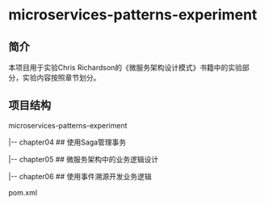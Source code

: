 # microservices-patterns-experiment

## 简介

本项目用于实验Chris Richardson的《微服务架构设计模式》书籍中的实验部分，实验内容按照章节划分。



## 项目结构

microservices-patterns-experiment

|--	chapter04    ##    使用Saga管理事务

|--	chapter05    ##   微服务架构中的业务逻辑设计

|--	chapter06    ##   使用事件溯源开发业务逻辑

pom.xml

